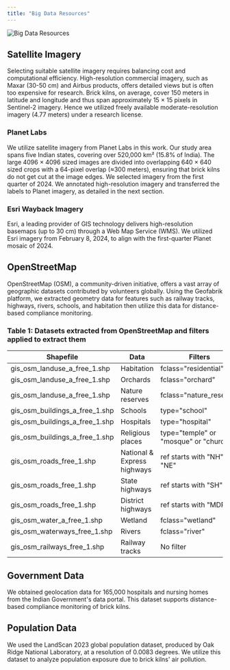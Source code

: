 ```yaml
---
title: "Big Data Resources"
---
```


![Big Data Resources](/brick-kilns/bk_images/big-data.png)

## Satellite Imagery

Selecting suitable satellite imagery requires balancing cost and computational efficiency. High-resolution commercial imagery, such as Maxar (30-50 cm) and Airbus products, offers detailed views but is often too expensive for research. Brick kilns, on average, cover 150 meters in latitude and longitude and thus span approximately 15 × 15 pixels in Sentinel-2 imagery. Hence we utilized freely available moderate-resolution imagery (4.77 meters) under a research license.

### Planet Labs

We utilize satellite imagery from Planet Labs in this work. Our study area spans five Indian states, covering over 520,000 km² (15.8% of India). The large 4096 × 4096 sized images are divided into overlapping 640 × 640 sized crops with a 64-pixel overlap (≈300 meters), ensuring that brick kilns do not get cut at the image edges. We selected imagery from the first quarter of 2024. We annotated high-resolution imagery and transferred the labels to Planet imagery, as detailed in the next section.

### Esri Wayback Imagery

Esri, a leading provider of GIS technology delivers high-resolution basemaps (up to 30 cm) through a Web Map Service (WMS). We utilized Esri imagery from February 8, 2024, to align with the first-quarter Planet mosaic of 2024.

## OpenStreetMap

OpenStreetMap (OSM), a community-driven initiative, offers a vast array of geographic datasets contributed by volunteers globally. Using the Geofabrik platform, we extracted geometry data for features such as railway tracks, highways, rivers, schools, and habitation then utilize this data for distance-based compliance monitoring.

### Table 1: Datasets extracted from OpenStreetMap and filters applied to extract them

| Shapefile | Data | Filters |
|-----------|------|---------|
| gis_osm_landuse_a_free_1.shp | Habitation | fclass="residential" |
| gis_osm_landuse_a_free_1.shp | Orchards | fclass="orchard" |
| gis_osm_landuse_a_free_1.shp | Nature reserves | fclass="nature_reserve" |
| gis_osm_buildings_a_free_1.shp | Schools | type="school" |
| gis_osm_buildings_a_free_1.shp | Hospitals | type="hospital" |
| gis_osm_buildings_a_free_1.shp | Religious places | type="temple" or "mosque" or "church" |
| gis_osm_roads_free_1.shp | National & Express highways | ref starts with "NH" or "NE" |
| gis_osm_roads_free_1.shp | State highways | ref starts with "SH" |
| gis_osm_roads_free_1.shp | District highways | ref starts with "MDR" |
| gis_osm_water_a_free_1.shp | Wetland | fclass="wetland" |
| gis_osm_waterways_free_1.shp | Rivers | fclass="river" |
| gis_osm_railways_free_1.shp | Railway tracks | No filter |

## Government Data

We obtained geolocation data for 165,000 hospitals and nursing homes from the Indian Government's data portal. This dataset supports distance-based compliance monitoring of brick kilns.

## Population Data

We used the LandScan 2023 global population dataset, produced by Oak Ridge National Laboratory, at a resolution of 0.0083 degrees. We utilize this dataset to analyze population exposure due to brick kilns' air pollution.